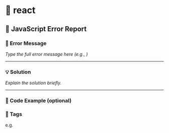 # 🐞 react

## 🐞 JavaScript Error Report

### 📛 Error Message
_Type the full error message here (e.g., )_  

---

### 💡 Solution
_Explain the solution briefly._

---

### 🧪 Code Example (optional)

### 🔖 Tags

e.g.  

